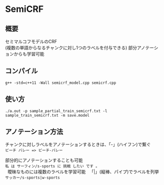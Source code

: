 # SemiCRF

## 概要  
セミマルコフモデルのCRF  
(複数の単語からなるチャンクに対し1つのラベルを付与できる)
部分アノテーションからも学習可能  

## コンパイル  
`g++ -std=c++11 -Wall semicrf_model.cpp semicrf.cpp`  

## 使い方  
`./a.out -p sample_partial_train_semicrf.txt -l sample_train_semicrf.txt -m save.model`  

## アノテーション方法  
チャンクに対しラベルをアノテーションするときは、「-」(ハイフン)で繋ぐ  
`ビーチ バレー => ビーチ-バレー`  
  
部分的にアノテーションすることも可能  
`私 は サーフィン/s-sports に 挑戦 したい です 。`  
  
曖昧なものには複数のラベルを学習可能  
「|」(縦棒、パイプ)でラベルを列挙
`サッカー/s-sports|w-sports`  
